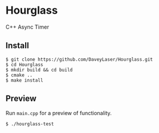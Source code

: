 # Hourglass
C++ Async Timer


## Install
```
$ git clone https://github.com/DaveyLaser/Hourglass.git
$ cd Hourglass
$ mkdir build && cd build
$ cmake ..
$ make install
```

## Preview
Run `main.cpp` for a preview of functionality.
```
$ ./hourglass-test
